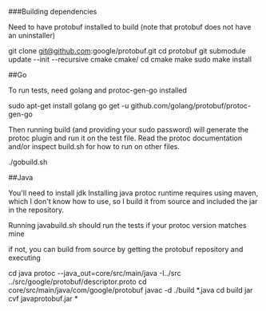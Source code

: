 ###Building dependencies

Need to have protobuf installed to build (note that protobuf does not have an uninstaller)

git clone git@github.com:google/protobuf.git
cd protobuf
git submodule update --init --recursive
cmake cmake/
cd cmake
make
sudo make install


##Go

To run tests, need golang and protoc-gen-go installed

sudo apt-get install golang
go get -u github.com/golang/protobuf/protoc-gen-go 

Then running build (and providing your sudo password) will generate the protoc plugin and run it on the test file. Read the protoc documentation and/or inspect build.sh for how to run on other files.

./gobuild.sh

##Java

You'll need to install jdk
Installing java protoc runtime requires using maven, which I don't know how to use, so I build it from source and included the jar in the repository.

Running javabuild.sh should run the tests if your protoc version matches mine

if not, you can build from source by getting the protobuf repository and executing

cd java
protoc --java_out=core/src/main/java -I../src ../src/google/protobuf/descriptor.proto
cd core/src/main/java/com/google/protobuf
javac -d ./build *.java
cd build
jar cvf javaprotobuf.jar *


